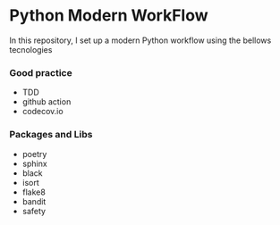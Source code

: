 # Python Modern WorkFlow

In this repository, I set up a modern Python workflow using the bellows tecnologies

### Good practice
- TDD
- github action
- codecov.io

### Packages and Libs

- poetry
- sphinx
- black
- isort
- flake8
- bandit
- safety

